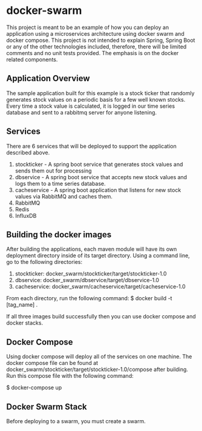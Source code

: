 # docker-swarm

This project is meant to be an example of how you can deploy an application using a microservices architecture using docker swarm and docker compose. This project is not intended to explain Spring, Spring Boot or any of the other technologies included, therefore, there will be limited comments and no unit tests provided. The emphasis is on the docker related components.
## Application Overview
The sample application built for this example is a stock ticker that randomly generates stock values on a periodic basis for a few well known stocks. Every time a stock value is calculated, it is logged in our time series database and sent to a rabbitmq server for anyone listening.
## Services
There are 6 services that will be deployed to support the application described above.

1. stockticker - A spring boot service that generates stock values and sends them out for processing
2. dbservice - A spring boot service that accepts new stock values and logs them to a time series database.
3. cacheservice - A spring boot application that listens for new stock values via RabbitMQ and caches them.
4. RabbitMQ
5. Redis
6. InfluxDB

## Building the docker images
After building the applications, each maven module will have its own deployment directory inside of its target directory. Using a command line, go to the following directories:
1. stockticker: docker_swarm/stockticker/target/stockticker-1.0
2. dbservice: docker_swarm/dbservice/target/dbservice-1.0
3. cacheservice: docker_swarm/cacheservice/target/cacheservice-1.0

From each directory, run the following command:
$ docker build -t [tag_name] .

If all three images build successfully then you can use docker compose and docker stacks.

## Docker Compose
Using docker compose will deploy all of the services on one machine. The docker compose file can be found at docker_swarm/stockticker/target/stockticker-1.0/compose after building. Run this compose file with the following command:

$ docker-compose up

## Docker Swarm Stack

Before deploying to a swarm, you must create a swarm.